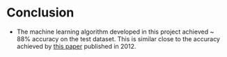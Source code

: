 # Conclusion

- The machine learning algorithm developed in this project achieved ~ 88% accuracy on the test dataset. This is similar close to the accuracy achieved by [this paper](http://www.icephd.org/sites/default/files/IWAAL2012.pdf) published in 2012.